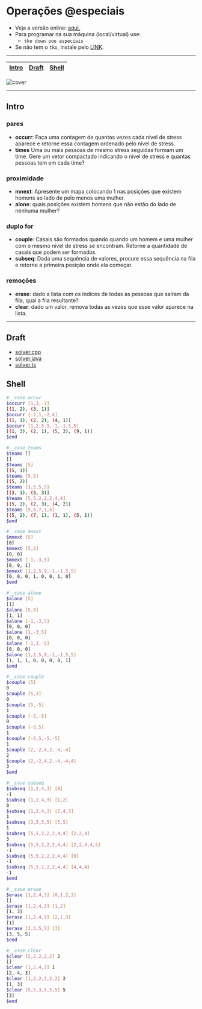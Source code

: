 # Operações @especiais

- Veja a versão online: [aqui.](https://github.com/qxcodepoo/arcade/blob/master/base/especiais/Readme.md)
- Para programar na sua máquina (local/virtual) use:
  - `tko down poo especiais`
- Se não tem o `tko`, instale pelo [LINK](https://github.com/senapk/tko#tko).

---

<!-- toch -->
[Intro](#intro) | [Draft](#draft) | [Shell](#shell)
-- | -- | --
<!-- toch -->

![cover](https://raw.githubusercontent.com/qxcodepoo/arcade/master/base/especiais/cover.jpg)

***

## Intro

### pares

- **occurr**: Faça uma contagem de quantas vezes cada nível de stress aparece e retorne essa contagem ordenado pelo nível de stress.
- **times** Uma ou mais pessoas de mesmo stress seguidas formam um time. Gere um vetor compactado indicando o nível de stress e quantas pessoas tem em cada time?

### proximidade

- **mnext**: Apresente um mapa colocando 1 nas posições que existem homens ao lado de pelo menos uma mulher.
- **alone**: quais posições existem homens que não estão do lado de nenhuma mulher?

### duplo for

- **couple**: Casais são formados quando quando um homem e uma mulher com o mesmo nível de stress se encontram. Retorne a quantidade de casais que podem ser formados.
- **subseq**: Dada uma sequência de valores, procure essa sequência na fila e retorne a primeira posição onde ela começar.

### remoções

- **erase**: dado a lista com os índices de todas as pessoas que saíram da fila, qual a fila resultante?
- **clear**: dado um valor, remova todas as vezes que esse valor aparece na lista.

***

## Draft

- [solver.cpp](https://github.com/qxcodepoo/arcade/blob/master/base/especiais/.cache/draft.cpp)
- [solver.java](https://github.com/qxcodepoo/arcade/blob/master/base/especiais/.cache/draft.java)
- [solver.ts](https://github.com/qxcodepoo/arcade/blob/master/base/especiais/.cache/draft.ts)

## Shell

```sh
#__case occur
$occurr [1,3,-1]
[(1, 2), (3, 1)]
$occurr [-2,1,-2,4]
[(1, 1), (2, 2), (4, 1)]
$occurr [1,2,5,9,-1,-1,5,5]
[(1, 3), (2, 1), (5, 3), (9, 1)]
$end
```

```sh
#__case teams
$teams []
[]
$teams [5]
[(5, 1)]
$teams [5,5]
[(5, 2)]
$teams [3,5,5,5]
[(3, 1), (5, 3)]
$teams [5,5,2,2,2,4,4]
[(5, 2), (2, 3), (4, 2)]
$teams [5,5,7,1,5]
[(5, 2), (7, 1), (1, 1), (5, 1)]
$end
```

```sh
#__case mnext
$mnext [5]
[0]
$mnext [5,2]
[0, 0]
$mnext [-1,-3,5]
[0, 0, 1]
$mnext [1,2,5,9,-1,-1,5,5]
[0, 0, 0, 1, 0, 0, 1, 0]
$end
```

```sh
#__case alone
$alone [5]
[1]
$alone [5,3]
[1, 1]
$alone [-1,-3,5]
[0, 0, 0]
$alone [1,-3,5]
[0, 0, 0]
$alone [-1,3,-5]
[0, 0, 0]
$alone [1,2,5,9,-1,-1,5,5]
[1, 1, 1, 0, 0, 0, 0, 1]
$end
```

```sh
#__case couple
$couple [5]
0
$couple [5,3]
0
$couple [5,-5]
1
$couple [-5,-5]
0
$couple [-5,5]
1
$couple [-5,5,-5,-5]
1
$couple [2,-2,4,2,-4,-4]
2
$couple [2,-2,4,2,-4,-4,4]
3
$end
```

```sh
#__case subseq
$subseq [1,2,4,3] [8]
-1
$subseq [1,2,4,3] [1,2]
0
$subseq [1,2,4,3] [2,4,3]
1
$subseq [3,5,5,5] [5,5]
1
$subseq [5,5,2,2,2,4,4] [2,2,4]
3
$subseq [5,5,2,2,2,4,4] [2,2,4,4,3]
-1
$subseq [5,5,2,2,2,4,4] [9]
-1
$subseq [5,5,2,2,2,4,4] [4,4,4]
-1
$end
```

```sh
#__case erase
$erase [1,2,4,3] [0,1,2,3]
[]
$erase [1,2,4,3] [1,2]
[1, 3]
$erase [1,2,4,3] [2,1,3]
[1]
$erase [3,5,5,5] [3]
[3, 5, 5]
$end
```

```sh
#__case clear
$clear [2,2,2,2,2] 2
[]
$clear [1,2,4,3] 1
[2, 4, 3]
$clear [1,2,2,3,2,2] 2
[1, 3]
$clear [5,5,3,5,5,5] 5
[3]
$end
```
